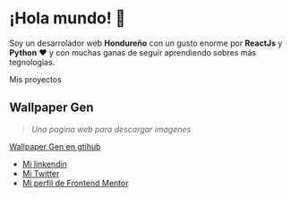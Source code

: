# ¡Hola mundo! 👋
Soy un desarrolador web **Hondureño**  con un gusto enorme por **ReactJs** y **Python** ❤️ y con muchas ganas de seguir aprendiendo sobres más tegnologias. 

Mis proyectos
## Wallpaper Gen
> *Una pagina web para descargar imagenes*

[Wallpaper Gen en gtihub](https://github.com/JorgeDevJ/wallpaper-gen "Wallpaper Gen en gtihub")

- [Mi linkendin](https://www.linkedin.com/in/jorge-dur%C3%B3n-850a461bb/ "Mi linkendin")
- [Mi Twitter](https://twitter.com/jdd2_ "Mi Twitter")
- [Mi perfil de Frontend Mentor ](https://www.frontendmentor.io/profile/JorgeDevJ "Mi perfil de Frontend Mentor ")
